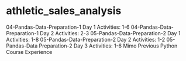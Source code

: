 # athletic_sales_analysis
04-Pandas-Data-Preparation-1 Day 1 Activities: 1-6
04-Pandas-Data-Preparation-1 Day 2 Activities: 2-3
05-Pandas-Data-Preparation-2 Day 1 Activities: 1-8
05-Pandas-Data-Preparation-2 Day 2 Activities: 1-2
05-Pandas-Data Preparation-2 Day 3 Activities: 1-6
Mimo
Previous Python Course Experience